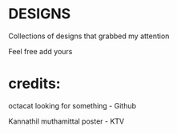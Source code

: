 # DESIGNS
Collections of designs that grabbed my attention

Feel free add yours





# credits:

octacat looking for something - Github

Kannathil muthamittal poster - KTV
